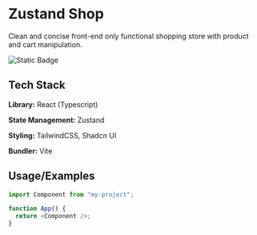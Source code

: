 # Zustand Shop

Clean and concise front-end only functional shopping store with product and cart manipulation.

![Static Badge](https://img.shields.io/badge/React-%2361DAFB?style=for-the-badge&logo=react&logoColor=%2361DAFB&labelColor=black)

## Tech Stack

**Library:** React (Typescript)

**State Management:** Zustand

**Styling:** TailwindCSS, Shadcn UI

**Bundler:** Vite

## Usage/Examples

```javascript
import Component from "my-project";

function App() {
  return <Component />;
}
```
